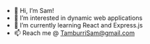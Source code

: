 - 👋  Hi, I’m Sam!
- 👀  I’m interested in dynamic web applications
- 🌱  I’m currently learning React and Express.js
- 📫  Reach me @ TamburriSam@gmail.com

